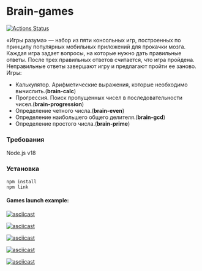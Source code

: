 # Brain-games

[![Actions Status](https://github.com/vlapinaa/frontend-project-44/actions/workflows/hexlet-check.yml/badge.svg)](https://github.com/vlapinaa/frontend-project-44/actions)

«Игры разума» — набор из пяти консольных игр, построенных по принципу популярных мобильных приложений для прокачки мозга. Каждая игра задает вопросы, на которые нужно дать правильные ответы. После трех правильных ответов считается, что игра пройдена. Неправильные ответы завершают игру и предлагают пройти ее заново. Игры:

- Калькулятор. Арифметические выражения, которые необходимо вычислить.(**brain-calc**)
- Прогрессия. Поиск пропущенных чисел в последовательности чисел.(**brain-progression**)
- Определение четного числа.(**brain-even**)
- Определение наибольшего общего делителя.(**brain-gcd**)  
- Определение простого числа.(**brain-prime**)


### Требования
Node.js v18

### Установка
`npm install`  
`npm link`

#### Games launch example:

[![asciicast](https://asciinema.org/a/pOqXxHIyfHonHLrYIjh2Btk5H.svg)](https://asciinema.org/a/pOqXxHIyfHonHLrYIjh2Btk5H)

[![asciicast](https://asciinema.org/a/vwE50sA90fw9olkYDLcrvOLRI.svg)](https://asciinema.org/a/vwE50sA90fw9olkYDLcrvOLRI)

[![asciicast](https://asciinema.org/a/cGEVg3j1oNbj2vuFv8jM3mWao.svg)](https://asciinema.org/a/cGEVg3j1oNbj2vuFv8jM3mWao)

[![asciicast](https://asciinema.org/a/mgBlp3NZeEZSinWykTQXWr4sr.svg)](https://asciinema.org/a/mgBlp3NZeEZSinWykTQXWr4sr)

[![asciicast](https://asciinema.org/a/fhhjz424mwFGTqy0fLT8Gae7B.svg)](https://asciinema.org/a/fhhjz424mwFGTqy0fLT8Gae7B)

